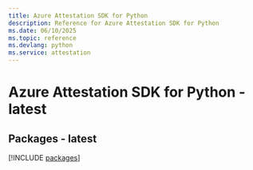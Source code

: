 ```yaml
---
title: Azure Attestation SDK for Python
description: Reference for Azure Attestation SDK for Python
ms.date: 06/10/2025
ms.topic: reference
ms.devlang: python
ms.service: attestation
---
```

# Azure Attestation SDK for Python - latest
## Packages - latest
[!INCLUDE [packages](attestation-index.md)]